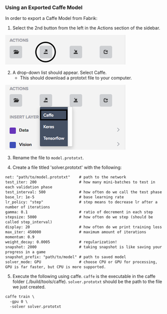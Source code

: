 ### Using an Exported Caffe Model

In order to export a Caffe Model from Fabrik:

1. Select the 2nd button from the left in the Actions section of the sidebar.
<img src="exportbutton.png">

2. A drop-down list should appear. Select Caffe.
    * This should download a prototxt file to your computer.
<img src="exportcaffe.png">

3. Rename the file to `model.prototxt`.

4. Create a file titled 'solver.prototxt' with the following:
  ```
  net: "path/to/model.prototxt"    # path to the network
  test_iter: 200                   # how many mini-batches to test in each validation phase
  test_interval: 500               # how often do we call the test phase
  base_lr: 1e-5                    # base learning rate
  lr_policy: "step"                # step means to decrease lr after a number of iterations
  gamma: 0.1                       # ratio of decrement in each step
  stepsize: 5000                   # how often do we step (should be called step_interval)
  display: 20                      # how often do we print training loss
  max_iter: 450000                 # maximum amount of iterations
  momentum: 0.9
  weight_decay: 0.0005             # regularization!
  snapshot: 2000                   # taking snapshot is like saving your progress in a game
  snapshot_prefix: "path/to/model" # path to saved model
  solver_mode: GPU                 # choose CPU or GPU for processing, GPU is far faster, but CPU is more supported.
  ```

5. Execute the following using caffe. ```caffe``` is the executable in the caffe folder (./build/tools/caffe). ```solver.prototxt``` should be the path to the file we just created.
  ```
  caffe train \
    -gpu 0 \
    -solver solver.prototxt
  ```